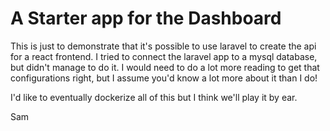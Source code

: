 # A Starter app for the Dashboard

This is just to demonstrate that it's possible to use laravel to create the api for a react frontend.
I tried to connect the laravel app to a mysql database, but didn't manage to do it. 
I would need to do a lot more reading to get that configurations right, but I assume you'd know a lot more about it than I do! 

I'd like to eventually dockerize all of this but I think we'll play it by ear. 

Sam
